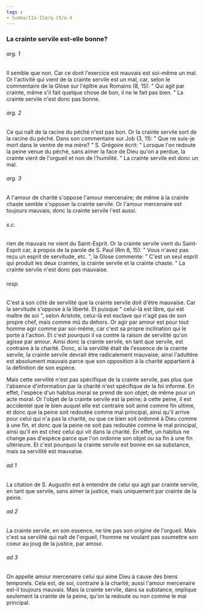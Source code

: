 ```yaml
---
tags : 
- Summa/IIa-IIæ/q.19/a.4
---
```


### La crainte servile est-elle bonne?

###### arg. 1
Il semble que non. Car ce dont l'exercice est mauvais est soi-même un mal. Or l'activité qui vient de la crainte servile est un mal, car, selon le commentaire de la Glose sur l'épître aux Romains (8, 15): " Qui agit par crainte, même s'il fait quelque chose de bon, il ne le fait pas bien. " La crainte servile n'est donc pas bonne. 

###### arg. 2
Ce qui naît de la racine du péché n'est pas bon. Or la crainte servile sort de la racine du péché. Dans son commentaire sur Job (3, 11): " Que ne suis-je mort dans le ventre de ma mère? " S. Grégoire écrit: " Lorsque l'on redoute la peine venue du péché, sans aimer la face de Dieu qu'on a perdue, la crainte vient de l'orgueil et non de l'humilité. " La crainte servile est donc un mal. 

###### arg. 3
A l'amour de charité s'oppose l'amour mercenaire; de même à la crainte chaste semble s'opposer la crainte servile. Or l'amour mercenaire est toujours mauvais; donc la crainte servile l'est aussi. 

###### s.c.
rien de mauvais ne vient du Saint-Esprit. Or la crainte servile vient du Saint-Esprit car, à propos de la parole de S. Paul (Rm 8, 15): " Vous n'avez pas reçu un esprit de servitude, etc. ", la Glose commente: " C'est un seul esprit qui produit les deux craintes, la crainte servile et la crainte chaste. " La crainte servile n'est donc pas mauvaise. 

###### resp.
C'est à son côté de servilité que la crainte servile doit d'être mauvaise. Car la servitude s'oppose à la liberté. Et puisque " celui-là est libre, qui est maître de soi ", selon Aristote, celui-là est esclave qui n'agit pas de son propre chef, mais comme mû du dehors. Or agir par amour est pour tout homme agir comme par soi-même, car c'est sa propre inclination qui le porte à l'action. Et c'est pourquoi il va contre la raison de servilité qu'on agisse par amour. Ainsi donc la crainte servile, en tant que servile, est contraire à la charité. Donc, si la servilité était de l'essence de la crainte servile, la crainte servile devrait être radicalement mauvaise; ainsi l'adultère est absolument mauvais parce que son opposition à la charité appartient à la définition de son espèce. 

Mais cette servilité n'est pas spécifique de la crainte servile, pas plus que l'absence d'information par la charité n'est spécifique de la foi informe. En effet, l'espèce d'un habitus moral se prend de son objet; de même pour un acte moral. Or l'objet de la crainte servile est la peine; à cette peine, il est accidentel que le bien auquel elle est contraire soit aimé comme fin ultime, et donc que la peine soit redoutée comme mal principal, ainsi qu'il arrive pour celui qui n'a pas la charité, ou que ce bien soit ordonné à Dieu comme à une fin, et donc que la peine ne soit pas redoutée comme le mal principal, ainsi qu'il en est chez celui qui vit dans la charité. En effet, un habitus ne change pas d'espèce parce que l'on ordonne son objet ou sa fin à une fin ultérieure. Et c'est pourquoi la crainte servile est bonne en sa substance, mais sa servilité est mauvaise. 

###### ad 1
La citation de S. Augustin est à entendre de celui qui agit par crainte servile, en tant que servile, sans aimer la justice, mais uniquement par crainte de la peine. 

###### ad 2
La crainte servile, en son essence, ne tire pas son origine de l'orgueil. Mais c'est sa servilité qui naît de l'orgueil, l'homme ne voulant pas soumettre son coeur au joug de la justice, par amour. 

###### ad 3
On appelle amour mercenaire celui qui aime Dieu à cause des biens temporels. Cela est, de soi, contraire à la charité; aussi l'amour mercenaire est-il toujours mauvais. Mais la crainte servile, dans sa substance, implique seulement la crainte de la peine, qu'on la redoute ou non comme le mal principal. 

